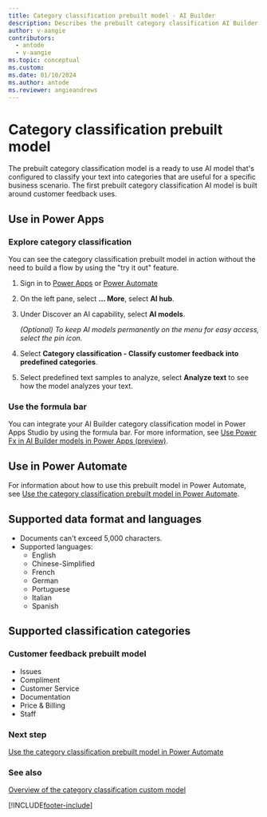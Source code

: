 ```yaml
---
title: Category classification prebuilt model - AI Builder
description: Describes the prebuilt category classification AI Builder model.
author: v-aangie
contributors:
  - antode
  - v-aangie
ms.topic: conceptual
ms.custom: 
ms.date: 01/10/2024
ms.author: antode
ms.reviewer: angieandrews
---
```


# Category classification prebuilt model

The prebuilt category classification model is a ready to use AI model that's configured to classify your text into categories that are useful for a specific business scenario. The first prebuilt category classification AI model is built around customer feedback uses.

## Use in Power Apps

### Explore category classification

You can see the category classification prebuilt model in action without the need to build a flow by using the "try it out" feature.

1. Sign in to [Power Apps](https://make.powerapps.com) or [Power Automate](https://make.powerautomate.com)
2. On the left pane, select **... More**, select **AI hub**.
3. Under Discover an AI capability, select **AI models**.

    _(Optional) To keep AI models permanently on the menu for easy access, select the pin icon._

4. Select **Category classification - Classify customer feedback into predefined categories**.
5. Select predefined text samples to analyze, select **Analyze text** to see how the model analyzes your text.

### Use the formula bar

You can integrate your AI Builder category classification model in Power Apps Studio by using the formula bar. For more information, see [Use Power Fx in AI Builder models in Power Apps (preview)](powerfx-in-powerapps.md).

## Use in Power Automate

For information about how to use this prebuilt model in Power Automate, see [Use the category classification prebuilt model in Power Automate](prebuilt-category-classification-pwr-automate.md).

## Supported data format and languages

- Documents can't exceed 5,000 characters.
- Supported languages:
  - English
  - Chinese-Simplified
  - French
  - German
  - Portuguese
  - Italian
  - Spanish

## Supported classification categories

### Customer feedback prebuilt model

- Issues
- Compliment
- Customer Service
- Documentation
- Price & Billing
- Staff

### Next step

[Use the category classification prebuilt model in Power Automate](prebuilt-category-classification-pwr-automate.md)

### See also

[Overview of the category classification custom model](text-classification-overview.md)


[!INCLUDE[footer-include](includes/footer-banner.md)]

